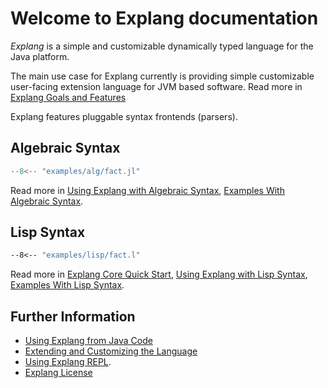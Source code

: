 
Welcome to Explang documentation
================================

*Explang* is a simple and customizable dynamically typed
language for the Java platform. 

The main use case for Explang currently is providing simple
customizable user-facing extension language for JVM based
software. Read more in [Explang Goals and Features](explang-goals-and-features.md)

Explang features pluggable syntax frontends (parsers).

Algebraic Syntax
----------------

```julia
--8<-- "examples/alg/fact.jl"

```

Read more in [Using Explang with Algebraic Syntax](explang-alg.md),
[Examples With Algebraic Syntax](explang-examples-alg.md).


Lisp Syntax
-----------

```lisp
--8<-- "examples/lisp/fact.l"

```


Read more in [Explang Core Quick Start](explang-core-quick-start.md),
[Using Explang with Lisp Syntax](explang-lisp.md),
[Examples With Lisp Syntax](explang-examples-lisp.md).



Further Information
-------------------

- [Using Explang from Java Code](explang-from-java.md)
- [Extending and Customizing the Language](explang-extending.md)
- [Using Explang REPL](using-explang-REPL.md).
- [Explang License](LICENSE.md)

